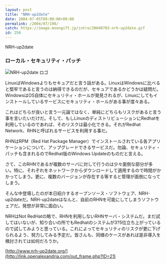 ```yaml
---
layout: post
title: "NRH-up2date"
date: 2004-07-05T09:00:00+09:00
permalink: /2004/07/198/
catch: https://image.moongift.jp/intro/20040703-nrh-up2date.gif
id: 250
---
```

NRH-up2date  
<!--more-->

### ローカル・セキュリティ・パッチ
  

![NRH-up2date ロゴ](https://image.moongift.jp/intro/20040703-nrh-up2date.gif "NRH-up2date ロゴ")

  

LinuxはWindowsよりもセキュアだと言う話がある。LinuxはWindowsに比べると堅牢であると言うのは納得できるのだが、セキュアであるかどうかは疑問だ。WindowsはOS自体にセキュリティ・ホールが発見されるが、Linuxにしてもインストールしているサービスにセキュリティ・ホールがある事が度々ある。

  

これはどちらが良いと言う一元論ではなく、単純にどちらもリスクがあると言う事を言いたいだけだ。そして、もしLinuxのディストリビューションにRedhatを利用しているのであれば、そのリスクは最小化できる。それがRedhat Network、RHNと呼ばれるサービスを利用する事だ。

  

RHNはRPM（Red Hat Package Manager）でインストールされている各アプリケーションについて、アップグレードできるサービスだ。勿論、セキュリティ・パッチも含まれるのでRedhat版のWindows Updateのものだと言える。

  

さて、このRHNであるが複数のサーバに対して行うのは少々面倒な部分が多い。特に、それぞれをネットワークからダウンロードして適用するので時間がかかってしまう。更に、複数のバージョンが存在する等すると管理が面倒になってしまう。

  

そんな中登場したのが本日紹介するオープンソース・ソフトウェア、NRH-up2dateだ。NRH-up2dateはなんと、自前のRHNを可能にしてしまうソフトウェアだ。発想が非常に面白い。

  

NRHはNot RedHatの略で、RHNを利用しないRHNサーバ・システムだ。まだ試してはいないが、知り合いの所でもRedhatのシステムが3?5位立ち上がっているので試してみようと思っている。これによってセキュリティのリスクが更に下げられるよう、努力してみる予定だ。皆さんも、同様のケースがあれば是非導入を検討されては如何だろうか。

  

[http://www.nrh-up2date.org/](http://link.openalexandria.com/out_frame.php?ID=21)

